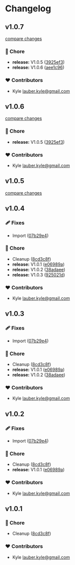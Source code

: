 # Changelog


## v1.0.7

[compare changes](https://github.com/kylegl/nitropay/compare/v1.0.4...v1.0.7)

### 🏡 Chore

- **release:** V1.0.5 ([3925ef3](https://github.com/kylegl/nitropay/commit/3925ef3))
- **release:** V1.0.6 ([aee1c96](https://github.com/kylegl/nitropay/commit/aee1c96))

### ❤️ Contributors

- Kyle <lauber.kyle@gmail.com>

## v1.0.6

[compare changes](https://github.com/kylegl/nitropay/compare/v1.0.4...v1.0.6)

### 🏡 Chore

- **release:** V1.0.5 ([3925ef3](https://github.com/kylegl/nitropay/commit/3925ef3))

### ❤️ Contributors

- Kyle <lauber.kyle@gmail.com>

## v1.0.5

[compare changes](https://github.com/kylegl/nitropay/compare/v1.0.4...v1.0.5)

## v1.0.4


### 🩹 Fixes

- Import ([07b29e4](https://github.com/kylegl/nitropay/commit/07b29e4))

### 🏡 Chore

- Cleanup ([8cd3c8f](https://github.com/kylegl/nitropay/commit/8cd3c8f))
- **release:** V1.0.1 ([e06989a](https://github.com/kylegl/nitropay/commit/e06989a))
- **release:** V1.0.2 ([38adaee](https://github.com/kylegl/nitropay/commit/38adaee))
- **release:** V1.0.3 ([925021d](https://github.com/kylegl/nitropay/commit/925021d))

### ❤️ Contributors

- Kyle <lauber.kyle@gmail.com>

## v1.0.3


### 🩹 Fixes

- Import ([07b29e4](https://github.com/kylegl/nitropay/commit/07b29e4))

### 🏡 Chore

- Cleanup ([8cd3c8f](https://github.com/kylegl/nitropay/commit/8cd3c8f))
- **release:** V1.0.1 ([e06989a](https://github.com/kylegl/nitropay/commit/e06989a))
- **release:** V1.0.2 ([38adaee](https://github.com/kylegl/nitropay/commit/38adaee))

### ❤️ Contributors

- Kyle <lauber.kyle@gmail.com>

## v1.0.2


### 🩹 Fixes

- Import ([07b29e4](https://github.com/kylegl/nitropay/commit/07b29e4))

### 🏡 Chore

- Cleanup ([8cd3c8f](https://github.com/kylegl/nitropay/commit/8cd3c8f))
- **release:** V1.0.1 ([e06989a](https://github.com/kylegl/nitropay/commit/e06989a))

### ❤️ Contributors

- Kyle <lauber.kyle@gmail.com>

## v1.0.1


### 🏡 Chore

- Cleanup ([8cd3c8f](https://github.com/kylegl/nitropay/commit/8cd3c8f))

### ❤️ Contributors

- Kyle <lauber.kyle@gmail.com>

